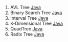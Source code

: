 1. AVL Tree [Java](https://github.com/aryanhimanshu/Algorithms/blob/master/Data_Structures/trees/Java/AVLTree.java)
2. Binary Search Tree [Java](https://github.com/aryanhimanshu/Algorithms/blob/master/Data_Structures/trees/Java/BinarySearchTree.java)
3. Interval Tree [Java](https://github.com/aryanhimanshu/Algorithms/blob/master/Data_Structures/trees/Java/IntervalTree.java)
4. K-Dimensional Tree [Java](https://github.com/aryanhimanshu/Algorithms/blob/master/Data_Structures/trees/Java/KdTree.java)
5. QuadTree [Java](https://github.com/aryanhimanshu/Algorithms/blob/master/Data_Structures/trees/Java/QuadTree.java)
6. Radix Tree [Java](https://github.com/aryanhimanshu/Algorithms/blob/master/Data_Structures/trees/Java/RadixTree.java)
